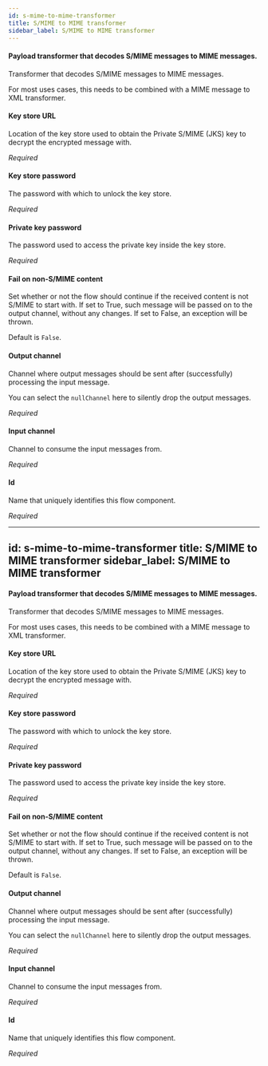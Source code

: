 ```yaml
---
id: s-mime-to-mime-transformer
title: S/MIME to MIME transformer
sidebar_label: S/MIME to MIME transformer
---
```

#### Payload transformer that decodes S/MIME messages to MIME messages.
Transformer that decodes S/MIME messages to MIME messages.

For most uses cases, this needs to be combined with a MIME message to XML transformer.

#### Key store URL
Location of the key store used to obtain the Private S/MIME (JKS) key to decrypt the encrypted message with.

<i>Required</i>


#### Key store password
The password with which to unlock the key store.

<i>Required</i>


#### Private key password
The password used to access the private key inside the key store.

<i>Required</i>


####  Fail on non-S/MIME content
Set whether or not the flow should continue if the received content is not S/MIME to start with. If set to True, such message will be passed on to the output channel, without any changes. If set to False, an exception will be thrown.

Default is <code>False</code>.


#### Output channel
Channel where output messages should be sent after (successfully) processing the input message.

You can select the <code>nullChannel</code> here to silently drop the output messages.

<i>Required</i>

#### Input channel
Channel to consume the input messages from.

<i>Required</i>

#### Id
Name that uniquely identifies this flow component.

<i>Required</i>

---
id: s-mime-to-mime-transformer
title: S/MIME to MIME transformer
sidebar_label: S/MIME to MIME transformer
---
#### Payload transformer that decodes S/MIME messages to MIME messages.
Transformer that decodes S/MIME messages to MIME messages.

For most uses cases, this needs to be combined with a MIME message to XML transformer.

#### Key store URL
Location of the key store used to obtain the Private S/MIME (JKS) key to decrypt the encrypted message with.

<i>Required</i>


#### Key store password
The password with which to unlock the key store.

<i>Required</i>


#### Private key password
The password used to access the private key inside the key store.

<i>Required</i>


####  Fail on non-S/MIME content
Set whether or not the flow should continue if the received content is not S/MIME to start with. If set to True, such message will be passed on to the output channel, without any changes. If set to False, an exception will be thrown.

Default is <code>False</code>.


#### Output channel
Channel where output messages should be sent after (successfully) processing the input message.

You can select the <code>nullChannel</code> here to silently drop the output messages.

<i>Required</i>

#### Input channel
Channel to consume the input messages from.

<i>Required</i>

#### Id
Name that uniquely identifies this flow component.

<i>Required</i>

